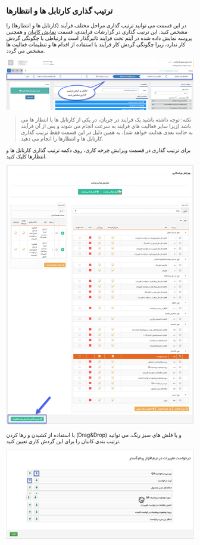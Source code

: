 ﻿## ترتیب گذاری کارتابل ها و انتظارها

در این قسمت می توانید ترتیب گذاری مراحل مختلف فرآیند (کارتابل ها و انتظارها) را مشخص کنید. این ترتیب گذاری در گزارشات فرایندی، قسمت [نمایش کانبان](https://github.com/1stco/PayamGostarDocs/blob/master/help%202.5.4/Management-and-reports/Process-reports/Kanban-Show/Kanban-Show.md) و همچنین پروسه نمایش داده شده در آیتم تحت فرایند تاثیرگذار است و ارتباطی با چگونگی گردش کار ندارد، زیرا چگونگی گردش کار فرآیند با استفاده از اقدام ها و تنظیمات فعالیت ها مشخص می گردد.

![](KanbanSorting3.png)

> نکته: توجه داشته باشید یک فرایند در جریان، در یکی از کارتابل ها یا انتظار ها می باشد (زیرا سایر فعالیت های فرایند به سرعت انجام می شوند و پس از آن فرآیند به حالت بعدی هدایت خواهد شد)، به همین دلیل در این قسمت فقط ترتیب گذاری کارتابل ها و انتظارها را انجام می دهید.

برای ترتیب گذاری در قسمت ویرایش چرخه کاری، روی دکمه ترتیب گذاری کارتابل ها و انتظارها کلیک کنید.

![](KanbanSorting1.png)

با استفاده از کشیدن و رها کردن (Drag&Drop) و یا فلش های سبز رنگ، می توانید ترتیب بندی کانبان را برای این گردش کاری تعیین کنید.

![](KanbanSorting4.png)



